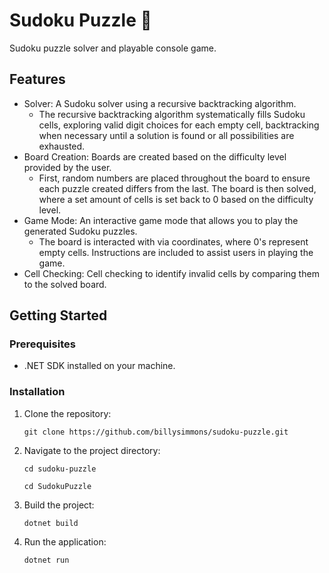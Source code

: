 Sudoku Puzzle 🧩
=============

Sudoku puzzle solver and playable console game.

Features
--------

-   Solver: A Sudoku solver using a recursive backtracking algorithm.
    - The recursive backtracking algorithm systematically fills Sudoku cells, exploring valid digit choices for each empty cell, backtracking when necessary until a solution is found or all possibilities are exhausted.
-   Board Creation: Boards are created based on the difficulty level provided by the user.
    - First, random numbers are placed throughout the board to ensure each puzzle created differs from the last. The board is then solved, where a set amount of cells is set back to 0 based on the difficulty level. 
-   Game Mode: An interactive game mode that allows you to play the generated Sudoku puzzles.
    - The board is interacted with via coordinates, where 0's represent empty cells. Instructions are included to assist users in playing the game.
-   Cell Checking: Cell checking to identify invalid cells by comparing them to the solved board.

Getting Started
---------------

### Prerequisites

-   .NET SDK installed on your machine.

### Installation

1.  Clone the repository:

    `git clone https://github.com/billysimmons/sudoku-puzzle.git`

3.  Navigate to the project directory:

    `cd sudoku-puzzle`
    
    `cd SudokuPuzzle`

5.  Build the project:

    `dotnet build`

7.  Run the application:

    `dotnet run`

